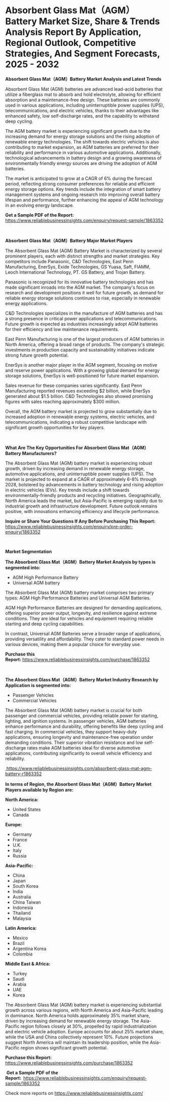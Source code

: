 <p><h1>Absorbent Glass Mat（AGM）Battery Market Size, Share & Trends Analysis Report By Application, Regional Outlook, Competitive Strategies, And Segment Forecasts, 2025 - 2032</h1></p><p><strong>Absorbent Glass Mat（AGM）Battery Market Analysis and Latest Trends</strong></p>
<p><p>Absorbent Glass Mat (AGM) batteries are advanced lead-acid batteries that utilize a fiberglass mat to absorb and hold electrolyte, allowing for efficient absorption and a maintenance-free design. These batteries are commonly used in various applications, including uninterruptible power supplies (UPS), telecommunications, and electric vehicles, thanks to their advantages like enhanced safety, low self-discharge rates, and the capability to withstand deep cycling.</p><p>The AGM battery market is experiencing significant growth due to the increasing demand for energy storage solutions and the rising adoption of renewable energy technologies. The shift towards electric vehicles is also contributing to market expansion, as AGM batteries are preferred for their reliability and performance in various automotive applications. Additionally, technological advancements in battery design and a growing awareness of environmentally friendly energy sources are driving the adoption of AGM batteries.</p><p>The market is anticipated to grow at a CAGR of 6% during the forecast period, reflecting strong consumer preferences for reliable and efficient energy storage options. Key trends include the integration of smart battery management systems and ongoing research into improving overall battery lifespan and performance, further enhancing the appeal of AGM technology in an evolving energy landscape.</p></p>
<p><strong>Get a Sample PDF of the Report:&nbsp;</strong> <a href="https://www.reliablebusinessinsights.com/enquiry/request-sample/1863352?utm_campaign=2180&utm_medium=2&utm_source=Github&utm_content=ia&utm_term=27032025&utm_id=absorbent-glass-matagmbattery">https://www.reliablebusinessinsights.com/enquiry/request-sample/1863352</a></p>
<p>&nbsp;</p>
<p><strong>Absorbent Glass Mat（AGM）Battery Major Market Players</strong></p>
<p><p>The Absorbent Glass Mat (AGM) Battery Market is characterized by several prominent players, each with distinct strengths and market strategies. Key competitors include Panasonic, C&D Technologies, East Penn Manufacturing, EnerSys, Exide Technologies, GS Yuasa, Saft, FIAMM, Leoch International Technology, PT. GS Battery, and Trojan Battery.</p><p>Panasonic is recognized for its innovative battery technologies and has made significant inroads into the AGM market. The company's focus on research and development positions it well for future growth, as demand for reliable energy storage solutions continues to rise, especially in renewable energy applications. </p><p>C&D Technologies specializes in the manufacture of AGM batteries and has a strong presence in critical power applications and telecommunications. Future growth is expected as industries increasingly adopt AGM batteries for their efficiency and low maintenance requirements.</p><p>East Penn Manufacturing is one of the largest producers of AGM batteries in North America, offering a broad range of products. The company's strategic investments in production capacity and sustainability initiatives indicate strong future growth potential.</p><p>EnerSys is another major player in the AGM segment, focusing on motive and reserve power applications. With a growing global demand for energy storage solutions, EnerSys is well-positioned for future market expansion.</p><p>Sales revenue for these companies varies significantly. East Penn Manufacturing reported revenues exceeding $2 billion, while EnerSys generated about $1.5 billion. C&D Technologies also showed promising figures with sales reaching approximately $300 million.</p><p>Overall, the AGM battery market is projected to grow substantially due to increased adoption in renewable energy systems, electric vehicles, and telecommunications, indicating a robust competitive landscape with significant growth opportunities for key players.</p></p>
<p>&nbsp;</p>
<p><strong>What Are The Key Opportunities For Absorbent Glass Mat（AGM）Battery Manufacturers?</strong></p>
<p><p>The Absorbent Glass Mat (AGM) battery market is experiencing robust growth, driven by increasing demand in renewable energy storage, automotive applications, and uninterruptible power supplies (UPS). The market is projected to expand at a CAGR of approximately 6-8% through 2028, bolstered by advancements in battery technology and rising adoption in electric vehicles (EVs). Key trends include a shift towards environmentally-friendly products and recycling initiatives. Geographically, North America leads the market, but Asia-Pacific is emerging rapidly due to industrial growth and infrastructure development. Future outlook remains positive, with innovations enhancing efficiency and lifecycle performance.</p></p>
<p><strong>Inquire or Share Your Questions If Any Before Purchasing This Report:</strong> <a href="https://www.reliablebusinessinsights.com/enquiry/pre-order-enquiry/1863352?utm_campaign=2180&utm_medium=2&utm_source=Github&utm_content=ia&utm_term=27032025&utm_id=absorbent-glass-matagmbattery">https://www.reliablebusinessinsights.com/enquiry/pre-order-enquiry/1863352</a></p>
<p>&nbsp;</p>
<p><strong>Market Segmentation</strong></p>
<p><strong>The Absorbent Glass Mat（AGM）Battery Market Analysis by types is segmented into:</strong></p>
<p><ul><li>AGM High Performance Battery</li><li>Universal AGM battery</li></ul></p>
<p><p>The Absorbent Glass Mat (AGM) battery market comprises two primary types: AGM High Performance Batteries and Universal AGM Batteries. </p><p>AGM High Performance Batteries are designed for demanding applications, offering superior power output, longevity, and resilience against extreme conditions. They are ideal for vehicles and equipment requiring reliable starting and deep cycling capabilities. </p><p>In contrast, Universal AGM Batteries serve a broader range of applications, providing versatility and affordability. They cater to standard power needs in various devices, making them a popular choice for everyday use.</p></p>
<p><strong>Purchase this Report:&nbsp;</strong><a href="https://www.reliablebusinessinsights.com/purchase/1863352?utm_campaign=2180&utm_medium=2&utm_source=Github&utm_content=ia&utm_term=27032025&utm_id=absorbent-glass-matagmbattery">https://www.reliablebusinessinsights.com/purchase/1863352</a></p>
<p>&nbsp;</p>
<p><strong>The Absorbent Glass Mat（AGM）Battery Market Industry Research by Application is segmented into:</strong></p>
<p><ul><li>Passenger Vehicles</li><li>Commercial Vehicles</li></ul></p>
<p><p>The Absorbent Glass Mat (AGM) battery market is crucial for both passenger and commercial vehicles, providing reliable power for starting, lighting, and ignition systems. In passenger vehicles, AGM batteries enhance performance and durability, offering benefits like deep cycling and fast charging. In commercial vehicles, they support heavy-duty applications, ensuring longevity and maintenance-free operation under demanding conditions. Their superior vibration resistance and low self-discharge rates make AGM batteries ideal for diverse automotive applications, contributing significantly to overall vehicle efficiency and reliability.</p></p>
<p><a href="https://www.reliablebusinessinsights.com/absorbent-glass-mat-agm-battery-r1863352?utm_campaign=2180&utm_medium=2&utm_source=Github&utm_content=ia&utm_term=27032025&utm_id=absorbent-glass-matagmbattery">&nbsp;https://www.reliablebusinessinsights.com/absorbent-glass-mat-agm-battery-r1863352</a></p>
<p><strong>In terms of Region, the Absorbent Glass Mat（AGM）Battery Market Players available by Region are:</strong></p>
<p>
    <p> <strong> North America: </strong>
        <ul>
            <li>United States</li>
            <li>Canada</li>
        </ul>
        </p> 
    <p> <strong> Europe: </strong>
        <ul>
            <li>Germany</li>
            <li>France</li>
            <li>U.K.</li>
            <li>Italy</li>
            <li>Russia</li>
        </ul>
        </p> 
    <p> <strong> Asia-Pacific: </strong>
        <ul>
            <li>China</li>
            <li>Japan</li>
            <li>South Korea</li>
            <li>India</li>
            <li>Australia</li>
            <li>China Taiwan</li>
            <li>Indonesia</li>
            <li>Thailand</li>
            <li>Malaysia</li>
        </ul>
        </p> 
    <p> <strong> Latin America: </strong>
        <ul>
            <li>Mexico</li>
            <li>Brazil</li>
            <li>Argentina Korea</li>
            <li>Colombia</li>
        </ul>
        </p> 
    <p> <strong> Middle East & Africa: </strong>
        <ul>
            <li>Turkey</li>
            <li>Saudi</li>
            <li>Arabia</li>
            <li>UAE</li>
            <li>Korea</li>
        </ul>
    </p>
    </p>
<p><p>The Absorbent Glass Mat (AGM) battery market is experiencing substantial growth across various regions, with North America and Asia-Pacific leading in dominance. North America holds approximately 35% market share, driven by increasing demand for renewable energy storage. The Asia-Pacific region follows closely at 30%, propelled by rapid industrialization and electric vehicle adoption. Europe accounts for about 25% market share, while the USA and China collectively represent 10%. Future projections suggest North America will maintain its leadership position, while the Asia-Pacific region shows significant growth potential.</p></p>
<p><strong>Purchase this Report: </strong><a href="https://www.reliablebusinessinsights.com/purchase/1863352?utm_campaign=2180&utm_medium=2&utm_source=Github&utm_content=ia&utm_term=27032025&utm_id=absorbent-glass-matagmbattery">https://www.reliablebusinessinsights.com/purchase/1863352</a></p>
<p>&nbsp;<strong>Get a Sample PDF of the Report:&nbsp;&nbsp;</strong><a href="https://www.reliablebusinessinsights.com/enquiry/request-sample/1863352?utm_campaign=2180&utm_medium=2&utm_source=Github&utm_content=ia&utm_term=27032025&utm_id=absorbent-glass-matagmbattery">https://www.reliablebusinessinsights.com/enquiry/request-sample/1863352</a></p>
<p><strong></strong></p>
<p>Check more reports on <a href="https://www.reliablebusinessinsights.com/?utm_campaign=2180&utm_medium=2&utm_source=Github&utm_content=ia&utm_term=27032025&utm_id=absorbent-glass-matagmbattery">https://www.reliablebusinessinsights.com/</a></p>